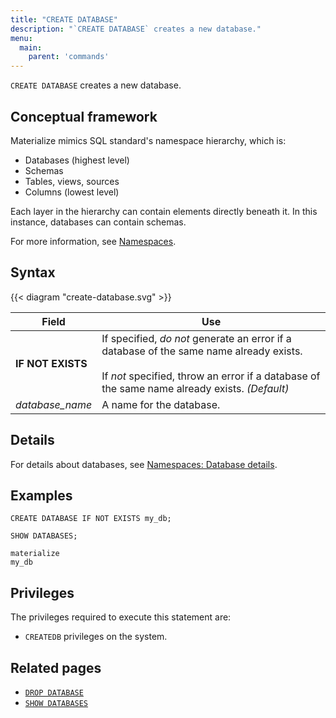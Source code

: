 ```yaml
---
title: "CREATE DATABASE"
description: "`CREATE DATABASE` creates a new database."
menu:
  main:
    parent: 'commands'
---
```


`CREATE DATABASE` creates a new database.

## Conceptual framework

Materialize mimics SQL standard's namespace hierarchy, which is:

- Databases (highest level)
- Schemas
- Tables, views, sources
- Columns (lowest level)

Each layer in the hierarchy can contain elements directly beneath it. In this
instance, databases can contain schemas.

For more information, see [Namespaces](../namespaces).

## Syntax

{{< diagram "create-database.svg" >}}

Field | Use
------|-----
**IF NOT EXISTS** | If specified, _do not_ generate an error if a database of the same name already exists. <br/><br/>If _not_ specified, throw an error if a database of the same name already exists. _(Default)_
_database&lowbar;name_ | A name for the database.

## Details

For details about databases, see [Namespaces: Database
details](../namespaces/#database-details).

## Examples

```mzsql
CREATE DATABASE IF NOT EXISTS my_db;
```
```mzsql
SHOW DATABASES;
```
```nofmt
materialize
my_db
```

## Privileges

The privileges required to execute this statement are:

- `CREATEDB` privileges on the system.

## Related pages

- [`DROP DATABASE`](../drop-database)
- [`SHOW DATABASES`](../show-databases)
